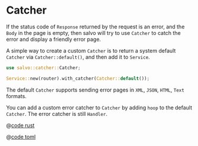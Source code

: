 # Catcher

If the status code of `Response` returned by the request is an error, and the `Body` in the page is empty, then salvo will try to use `Catcher` to catch the error and display a friendly error page.


A simple way to create a custom `Catcher` is to return a system default `Catcher` via `Catcher::default()`, and then add it to `Service`.

```rust
use salvo::catcher::Catcher;

Service::new(router).with_catcher(Catcher::default());
```

The default ```Catcher``` supports sending error pages in ```XML```, ```JSON```, ```HTML```, ```Text``` formats.

You can add a custom error catcher to `Catcher` by adding `hoop` to the default `Catcher`. The error catcher is still `Handler`.

<CodeGroup>
  <CodeGroupItem title="main.rs" active>

@[code rust](../../../codes/custom-error-page/src/main.rs)

  </CodeGroupItem>
  <CodeGroupItem title="Cargo.toml">

@[code toml](../../../codes/custom-error-page/Cargo.toml)

  </CodeGroupItem>
</CodeGroup>